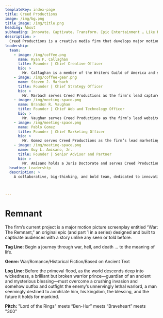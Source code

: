 ```yaml
---
templateKey: index-page
title: Creed Productions
image: /img/bg.png
title_image: /img/title.png
heading: About
subheading: Innovate. Captivate. Transform. Epic Entertainment … Like Nothing You’ve Seen Before.
description: >
  Creed Productions is a creative media firm that develops major motion picture screenplays and related media. Its mission is to create innovative, original, and award-quality entertainment, at once lasting and meaningful, bold and captivating, powerful and transformative.
leadership:
  team:
    - image: /img/coffee.png
      name: Ryan P. Callaghan
      title: Founder | Chief Creative Officer
      bio: >
        Mr. Callaghan is a member of the Writers Guild of America and serves Creed Productions as the firm’s chief story and screenplay development lead. His primary area of responsibility involves development and production of original material designed to advance the firm’s primary mission.
    - image: /img/coffee-gear.png
      name: Steven J. Marbach
      title: Founder | Chief Strategy Officer
      bio: >
        Mr. Marbach serves Creed Productions as the firm’s lead capture planning, opportunity identification, and initiatives strategist. His primary area of responsibility involves developing strategic initiatives, developing partnerships, and identifying media production opportunities, all to advance screenplays and related media toward production.
    - image: /img/meeting-space.png
      name: Brandon R. Vaughan
      title: Founder | Chief Web and Technology Officer
      bio: >
        Mr. Vaughan serves Creed Productions as the firm’s lead website and technology specialist, and as a creative development partner. His primary area of responsibility involves applying the firm’s strategic and marketing programs to cutting-edge, forward-thinking web, messaging, visual media, and other technology platforms.
    - image: /img/meeting-space.png
      name: Pablo Gomez
      title: Founder | Chief Marketing Officer
      bio: >
        Mr. Gomez serves Creed Productions as the firm’s lead marketing chief, and as a senior business developer. His primary area of responsibility involves research and planning to market Creed Productions and its related entertainment initiatives, working closely with other firm leadership to develop/lead a sharp marketing program.
    - image: /img/meeting-space.png
      name: Guy L. Amisano, Jr.
      title: Founder | Senior Advisor and Partner
      bio: >
        Mr. Amisano holds a Juris Doctorate and serves Creed Productions as lead advisor to the firm’s leadership team. His primary area of responsibility involves research and document management for the firm and provision of business, financial, and other council to firm leadership.
  heading: Leadership
  description: >
    A collaborative, big-thinking, and bold team, dedicated to innovating and elevating your entertainment.



---
```


# Remnant

The firm’s current project is a major motion picture screenplay entitled “War: The Remnant,” an original epic (and part 1 in a series) designed and built to captivate audiences with a story unlike any seen or told before.

**Tag Line:** Begin a journey through war, hell, and death … to the meaning of life.

**Genre:** War/Romance/Historical Fiction/Based on Ancient Text

**Log Line:** Before the primeval flood, as the world descends deep into wickedness, a brilliant but broken warrior prince—guardian of an ancient and mysterious blessing—must overcome a crushing invasion and somehow outfox and outfight the enemy’s unnervingly lethal warlord, a man seemingly destined to annihilate him, his kingdom, the blessing, and the future it holds for mankind.

**Pitch:** "Lord of the Rings" meets “Ben-Hur” meets “Braveheart” meets "300"
